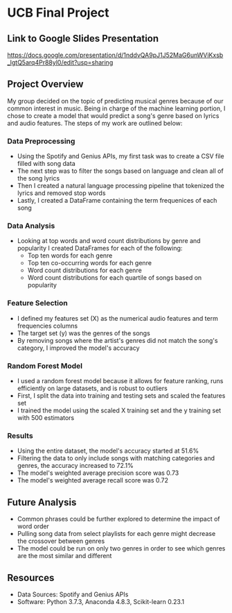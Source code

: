 # UCB Final Project
## Link to Google Slides Presentation
https://docs.google.com/presentation/d/1nddvQA9pJ1J52MaG6unWViKxsb_lgtQ5arq4Pr88yl0/edit?usp=sharing 

## Project Overview
My group decided on the topic of predicting musical genres because of our common interest in music. Being in charge of the machine learning portion, I chose to create a model that would predict a song's genre based on lyrics and audio features. The steps of my work are outlined below:
### Data Preprocessing
- Using the Spotify and Genius APIs, my first task was to create a CSV file filled with song data
- The next step was to filter the songs based on language and clean all of the song lyrics
- Then I created a natural language processing pipeline that tokenized the lyrics and removed stop words
- Lastly, I created a DataFrame containing the term frequenices of each song
### Data Analysis
- Looking at top words and word count distributions by genre and popularity I created DataFrames for each of the following:
  - Top ten words for each genre
  - Top ten co-occurring words for each genre
  - Word count distributions for each genre
  - Word count distributions for each quartile of songs based on popularity
### Feature Selection
- I defined my features set (X) as the numerical audio features and term frequencies columns
- The target set (y) was the genres of the songs
- By removing songs where the artist's genres did not match the song's category, I improved the model's accuracy
### Random Forest Model
- I used a random forest model because it allows for feature ranking, runs efficiently on large datasets, and is robust to outliers
- First, I split the data into training and testing sets and scaled the features set
- I trained the model using the scaled X training set and the y training set with 500 estimators
### Results
- Using the entire dataset, the model's accuracy started at 51.6%
- Filtering the data to only include songs with matching categories and genres, the accuracy increased to 72.1%
- The model's weighted average precision score was 0.73
- The model's weighted average recall score was 0.72

## Future Analysis
- Common phrases could be further explored to determine the impact of word order
- Pulling song data from select playlists for each genre might decrease the crossover between genres
- The model could be run on only two genres in order to see which genres are the most similar and different

## Resources
- Data Sources: Spotify and Genius APIs
- Software: Python 3.7.3, Anaconda 4.8.3, Scikit-learn 0.23.1
